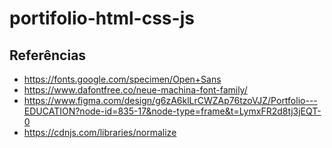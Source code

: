 # portifolio-html-css-js

## Referências

- https://fonts.google.com/specimen/Open+Sans
- https://www.dafontfree.co/neue-machina-font-family/
- https://www.figma.com/design/g6zA6klLrCWZAp76tzoVJZ/Portfolio---EDUCATION?node-id=835-17&node-type=frame&t=LymxFR2d8tj3jEQT-0
- https://cdnjs.com/libraries/normalize